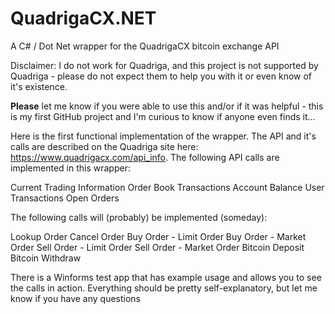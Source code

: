 # QuadrigaCX.NET
A C# / Dot Net wrapper for the QuadrigaCX bitcoin exchange API

Disclaimer:  I do not work for Quadriga, and this project is not supported by Quadriga - please do not expect them to help you with it or even know of it's existence.

**Please** let me know if you were able to use this and/or if it was helpful - this is my first GitHub project and I'm curious to know if anyone even finds it...

Here is the first functional implementation of the wrapper.  The API and it's calls are described on the Quadriga site here: https://www.quadrigacx.com/api_info.  The following API calls are implemented in this wrapper:

Current Trading Information
Order Book
Transactions
Account Balance
User Transactions
Open Orders

The following calls will (probably) be implemented (someday):

Lookup Order
Cancel Order
Buy Order - Limit Order
Buy Order - Market Order
Sell Order - Limit Order
Sell Order - Market Order
Bitcoin Deposit
Bitcoin Withdraw

There is a Winforms test app that has example usage and allows you to see the calls in action.  Everything should be pretty self-explanatory, but let me know if you have any questions
